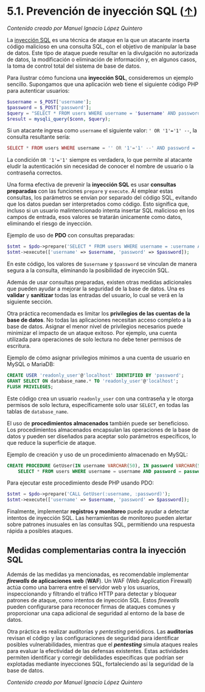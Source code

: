 # 5.1. Prevención de inyección SQL ([↑](README.md))

_Contenido creado por Manuel Ignacio López Quintero_

La [inyección SQL](https://en.wikipedia.org/wiki/SQL_injection) es una técnica de ataque en la que un atacante inserta código malicioso en una consulta SQL, con el objetivo de manipular la base de datos. Este tipo de ataque puede resultar en la divulgación no autorizada de datos, la modificación o eliminación de información y, en algunos casos, la toma de control total del sistema de base de datos.

Para ilustrar cómo funciona una **inyección SQL**, consideremos un ejemplo sencillo. Supongamos que una aplicación web tiene el siguiente código PHP para autenticar usuarios:

```php
$username = $_POST['username'];
$password = $_POST['password'];
$query = "SELECT * FROM users WHERE username = '$username' AND password = '$password'";
$result = mysqli_query($conn, $query);
```

Si un atacante ingresa como `username` el siguiente valor: `' OR '1'='1' --`, la consulta resultante sería:

```php
SELECT * FROM users WHERE username = '' OR '1'='1' --' AND password = ''
```

La condición `OR '1'='1'` siempre es verdadera, lo que permite al atacante eludir la autenticación sin necesidad de conocer el nombre de usuario o la contraseña correctos.

Una forma efectiva de prevenir la **inyección SQL** es usar **consultas preparadas** con las funciones `prepare` y `execute`. Al emplear estas consultas, los parámetros se envían por separado del código SQL, evitando que los datos puedan ser interpretados como código. Esto significa que, incluso si un usuario malintencionado intenta insertar SQL malicioso en los campos de entrada, esos valores se tratarán únicamente como datos, eliminando el riesgo de inyección.

Ejemplo de uso de **PDO** con consultas preparadas:

```php
$stmt = $pdo->prepare('SELECT * FROM users WHERE username = :username AND password = :password');
$stmt->execute(['username' => $username, 'password' => $password]);
```

En este código, los valores de `$username` y `$password` se vinculan de manera segura a la consulta, eliminando la posibilidad de inyección SQL.

Además de usar consultas preparadas, existen otras medidas adicionales que pueden ayudar a mejorar la seguridad de la base de datos. Una es **validar** y **sanitizar** todas las entradas del usuario, lo cual se verá en la siguiente sección.

Otra práctica recomendada es limitar los **privilegios de las cuentas de la base de datos**. No todas las aplicaciones necesitan acceso completo a la base de datos. Asignar el menor nivel de privilegios necesarios puede minimizar el impacto de un ataque exitoso. Por ejemplo, una cuenta utilizada para operaciones de solo lectura no debe tener permisos de escritura.

Ejemplo de cómo asignar privilegios mínimos a una cuenta de usuario en MySQL o MariaDB:

```sql
CREATE USER 'readonly_user'@'localhost' IDENTIFIED BY 'password';
GRANT SELECT ON database_name.* TO 'readonly_user'@'localhost';
FLUSH PRIVILEGES;
```

Este código crea un usuario `readonly_user` con una contraseña y le otorga permisos de solo lectura, específicamente solo usar `SELECT`, en todas las tablas de `database_name`.

El uso de **procedimientos almacenados** también puede ser beneficioso. Los procedimientos almacenados encapsulan las operaciones de la base de datos y pueden ser diseñados para aceptar solo parámetros específicos, lo que reduce la superficie de ataque.

Ejemplo de creación y uso de un procedimiento almacenado en MySQL:

```sql
CREATE PROCEDURE GetUser(IN username VARCHAR(50), IN password VARCHAR(50))
    SELECT * FROM users WHERE username = username AND password = password;
```

Para ejecutar este procedimiento desde PHP usando PDO:

```php
$stmt = $pdo->prepare('CALL GetUser(:username, :password)');
$stmt->execute(['username' => $username, 'password' => $password]);
```

Finalmente, implementar **registros y monitoreo** puede ayudar a detectar intentos de inyección SQL. Las herramientas de monitoreo pueden alertar sobre patrones inusuales en las consultas SQL, permitiendo una respuesta rápida a posibles ataques.

## Medidas complementarias contra la inyección SQL

Además de las medidas ya mencionadas, es recomendable implementar ***firewalls* de aplicaciones web** (**WAF**). Un WAF (Web Application Firewall) actúa como una barrera entre el servidor web y los usuarios, inspeccionando y filtrando el tráfico HTTP para detectar y bloquear patrones de ataque, como intentos de inyección SQL. Estos *firewalls* pueden configurarse para reconocer firmas de ataques comunes y proporcionar una capa adicional de seguridad al entorno de la base de datos.

Otra práctica es realizar auditorías y *pentesting* periódicos. Las **auditorías** revisan el código y las configuraciones de seguridad para identificar posibles vulnerabilidades, mientras que el ***pentesting*** simula ataques reales para evaluar la efectividad de las defensas existentes. Estas actividades permiten identificar y corregir debilidades específicas que podrían ser explotadas mediante inyecciones SQL, fortaleciendo así la seguridad de la base de datos.

_Contenido creado por Manuel Ignacio López Quintero_

